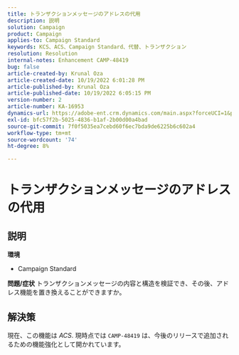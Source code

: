 ```yaml
---
title: トランザクションメッセージのアドレスの代用
description: 説明
solution: Campaign
product: Campaign
applies-to: Campaign Standard
keywords: KCS、ACS、Campaign Standard、代替、トランザクション
resolution: Resolution
internal-notes: Enhancement CAMP-48419
bug: false
article-created-by: Krunal Oza
article-created-date: 10/19/2022 6:01:28 PM
article-published-by: Krunal Oza
article-published-date: 10/19/2022 6:05:15 PM
version-number: 2
article-number: KA-16953
dynamics-url: https://adobe-ent.crm.dynamics.com/main.aspx?forceUCI=1&pagetype=entityrecord&etn=knowledgearticle&id=b72c890b-d84f-ed11-bba2-00224808679b
exl-id: bfc57f2b-5025-4836-b1af-2b00d00a4bad
source-git-commit: 7f0f5035ea7cebd60f6ec7bda9de6225b6c602a4
workflow-type: tm+mt
source-wordcount: '74'
ht-degree: 8%

---
```


# トランザクションメッセージのアドレスの代用

## 説明

<b>環境</b>
- Campaign Standard



<b>問題/症状</b>
トランザクションメッセージの内容と構造を検証でき、その後、アドレス機能を置き換えることができますか。


## 解決策


現在、この機能は *ACS*. 現時点では `CAMP-48419` は、今後のリリースで追加されるための機能強化として開かれています。
